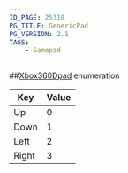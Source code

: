 ```yaml
---
ID_PAGE: 25318
PG_TITLE: GenericPad
PG_VERSION: 2.1
TAGS:
    - Gamepad
---
```

##[Xbox360Dpad](/classes/3.0/Xbox360Dpad) enumeration

Key | Value
---|---
Up | 0
Down | 1
Left | 2
Right | 3


